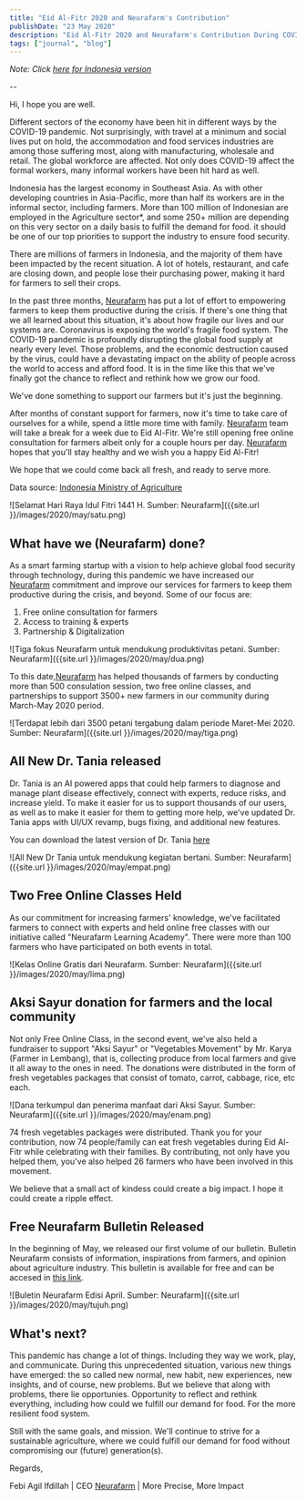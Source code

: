 ```yaml
---
title: "Eid Al-Fitr 2020 and Neurafarm's Contribution"
publishDate: "23 May 2020"
description: "Eid Al-Fitr 2020 and Neurafarm's Contribution During COVID-19"
tags: ["journal", "blog"]
---
```


_Note: Click [here for Indonesia version](http://febiagil.me/blog/2020/05/23/lebaran-2020-peran-neurafarm-pandemi/)_

--

Hi, I hope you are well.

Different sectors of the economy have been hit in different ways by the COVID-19 pandemic. Not surprisingly, with travel at a minimum and social lives put on hold, the accommodation and food services industries are among those suffering most, along with manufacturing, wholesale and retail. The global workforce are affected. Not only does COVID-19 affect the formal workers, many informal workers have been hit hard as well.

Indonesia has the largest economy in Southeast Asia. As with other developing countries in Asia-Pacific, more than half its workers are in the informal sector, including farmers. More than 100 million of Indonesian are employed in the Agriculture sector\*, and some 250+ million are depending on this very sector on a daily basis to fulfill the demand for food. it should be one of our top priorities to support the industry to ensure food security.

There are millions of farmers in Indonesia, and the majority of them have been impacted by the recent situation. A lot of hotels, restaurant, and cafe are closing down, and people lose their purchasing power, making it hard for farmers to sell their crops.

In the past three months, [Neurafarm](www.neurafarm.com) has put a lot of effort to empowering farmers to keep them productive during the crisis. If there's one thing that we all learned about this situation, it's about how fragile our lives and our systems are. Coronavirus is exposing the world's fragile food system. The COVID-19 pandemic is profoundly disrupting the global food supply at nearly every level. Those problems, and the economic destruction caused by the virus, could have a devastating impact on the ability of people across the world to access and afford food. It is in the time like this that we've finally got the chance to reflect and rethink how we grow our food.

We've done something to support our farmers but it's just the beginning.

After months of constant support for farmers, now it's time to take care of ourselves for a while, spend a little more time with family. [Neurafarm](www.neurafarm.com) team will take a break for a week due to Eid Al-Fitr. We're still opening free online consultation for farmers albeit only for a couple hours per day. [Neurafarm](www.neurafarm.com) hopes that you'll stay healthy and we wish you a happy Eid Al-Fitr!

We hope that we could come back all fresh, and ready to serve more.

Data source: [Indonesia Ministry of Agriculture](https://www.pertanian.go.id/home/?show=news&act=view&id=2564)

![Selamat Hari Raya Idul Fitri 1441 H. Sumber: Neurafarm]({{site.url }}/images/2020/may/satu.png)

## What have we (Neurafarm) done?

As a smart farming startup with a vision to help achieve global food security through technology, during this pandemic we have increased our [Neurafarm](www.neurafarm.com) commitment and improve our services for farmers to keep them productive during the crisis, and beyond. Some of our focus are:

1. Free online consultation for farmers
2. Access to training & experts
3. Partnership & Digitalization

![Tiga fokus Neurafarm untuk mendukung produktivitas petani. Sumber: Neurafarm]({{site.url }}/images/2020/may/dua.png)

To this date,[Neurafarm](www.neurafarm.com) has helped thousands of farmers by conducting more than 500 consulation session, two free online classes, and partnerships to support 3500+ new farmers in our community during March-May 2020 period.

![Terdapat lebih dari 3500 petani tergabung dalam periode Maret-Mei 2020. Sumber: Neurafarm]({{site.url }}/images/2020/may/tiga.png)

## All New Dr. Tania released

Dr. Tania is an AI powered apps that could help farmers to diagnose and manage plant disease effectively, connect with experts, reduce risks, and increase yield. To make it easier for us to support thousands of our users, as well as to make it easier for them to getting more help, we've updated Dr. Tania apps with UI/UX revamp, bugs fixing, and additional new features.

You can download the latest version of Dr. Tania [here](bit.ly/TanyaTANIA)

![All New Dr Tania untuk mendukung kegiatan bertani. Sumber: Neurafarm]({{site.url }}/images/2020/may/empat.png)

## Two Free Online Classes Held

As our commitment for increasing farmers' knowledge, we've facilitated farmers to connect with experts and held online free classes with our initiative called "Neurafarm Learning Academy". There were more than 100 farmers who have participated on both events in total.

![Kelas Online Gratis dari Neurafarm. Sumber: Neurafarm]({{site.url }}/images/2020/may/lima.png)

## Aksi Sayur donation for farmers and the local community

Not only Free Online Class, in the second event, we've also held a fundraiser to support "Aksi Sayur" or "Vegetables Movement" by Mr. Karya (Farmer in Lembang), that is, collecting produce from local farmers and give it all away to the ones in need. The donations were distributed in the form of fresh vegetables packages that consist of tomato, carrot, cabbage, rice, etc each.

![Dana terkumpul dan penerima manfaat dari Aksi Sayur. Sumber: Neurafarm]({{site.url }}/images/2020/may/enam.png)

74 fresh vegetables packages were distributed. Thank you for your contribution, now 74 people/family can eat fresh vegetables during Eid Al-Fitr while celebrating with their families. By contributing, not only have you helped them, you've also helped 26 farmers who have been involved in this movement.

We believe that a small act of kindess could create a big impact. I hope it could create a ripple effect.

## Free Neurafarm Bulletin Released

In the beginning of May, we released our first volume of our bulletin. Bulletin Neurafarm consists of information, inspirations from farmers, and opinion about agriculture industry. This bulletin is available for free and can be accesed in [this link](www.issuu.com/neurafarm).

![Buletin Neurafarm Edisi April. Sumber: Neurafarm]({{site.url }}/images/2020/may/tujuh.png)

## What's next?

This pandemic has change a lot of things. Including they way we work, play, and communicate. During this unprecedented situation, various new things have emerged: the so called new normal, new habit, new experiences, new insights, and of course, new problems. But we believe that along with problems, there lie opportunies. Opportunity to reflect and rethink everything, including how could we fulfill our demand for food. For the more resilient food system.

Still with the same goals, and mission. We'll continue to strive for a sustainable agriculture, where we could fulfill our demand for food without compromising our (future) generation(s).

Regards,

Febi Agil Ifdillah |
CEO [Neurafarm](www.neurafarm.com) |
More Precise, More Impact
